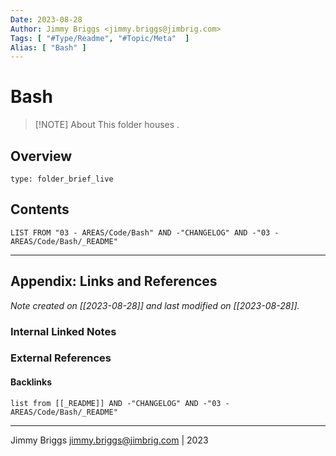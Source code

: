 ```yaml
---
Date: 2023-08-28
Author: Jimmy Briggs <jimmy.briggs@jimbrig.com>
Tags: [ "#Type/Readme", "#Topic/Meta"  ]
Alias: [ "Bash" ]
---
```


# Bash

> [!NOTE] About
> This folder houses .

## Overview


```ccard
type: folder_brief_live
```
 

## Contents

```dataview
LIST FROM "03 - AREAS/Code/Bash" AND -"CHANGELOG" AND -"03 - AREAS/Code/Bash/_README"
```

***

## Appendix: Links and References

*Note created on [[2023-08-28]] and last modified on [[2023-08-28]].*

### Internal Linked Notes

### External References

#### Backlinks

```dataview
list from [[_README]] AND -"CHANGELOG" AND -"03 - AREAS/Code/Bash/_README"
```


***

Jimmy Briggs <jimmy.briggs@jimbrig.com> | 2023
